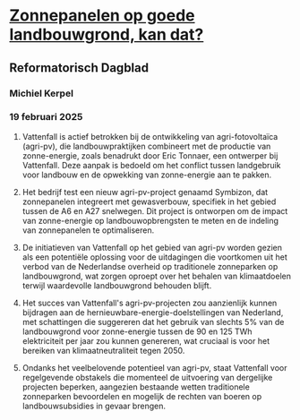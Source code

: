 # [Zonnepanelen op goede landbouwgrond, kan dat?](https://advance.lexis.com/api/document?collection=news&id=urn:contentItem:6F5B-CB73-RRX2-X3WP-00000-00&context=1519360)
## Reformatorisch Dagblad
### Michiel Kerpel
### 19 februari 2025

1. Vattenfall is actief betrokken bij de ontwikkeling van agri-fotovoltaïca (agri-pv), die landbouwpraktijken combineert met de productie van zonne-energie, zoals benadrukt door Eric Tonnaer, een ontwerper bij Vattenfall. Deze aanpak is bedoeld om het conflict tussen landgebruik voor landbouw en de opwekking van zonne-energie aan te pakken.

2. Het bedrijf test een nieuw agri-pv-project genaamd Symbizon, dat zonnepanelen integreert met gewasverbouw, specifiek in het gebied tussen de A6 en A27 snelwegen. Dit project is ontworpen om de impact van zonne-energie op landbouwopbrengsten te meten en de indeling van zonnepanelen te optimaliseren.

3. De initiatieven van Vattenfall op het gebied van agri-pv worden gezien als een potentiële oplossing voor de uitdagingen die voortkomen uit het verbod van de Nederlandse overheid op traditionele zonneparken op landbouwgrond, wat zorgen oproept over het behalen van klimaatdoelen terwijl waardevolle landbouwgrond behouden blijft.

4. Het succes van Vattenfall's agri-pv-projecten zou aanzienlijk kunnen bijdragen aan de hernieuwbare-energie-doelstellingen van Nederland, met schattingen die suggereren dat het gebruik van slechts 5% van de landbouwgrond voor zonne-energie tussen de 90 en 125 TWh elektriciteit per jaar zou kunnen genereren, wat cruciaal is voor het bereiken van klimaatneutraliteit tegen 2050.

5. Ondanks het veelbelovende potentieel van agri-pv, staat Vattenfall voor regelgevende obstakels die momenteel de uitvoering van dergelijke projecten beperken, aangezien bestaande wetten traditionele zonneparken bevoordelen en mogelijk de rechten van boeren op landbouwsubsidies in gevaar brengen.